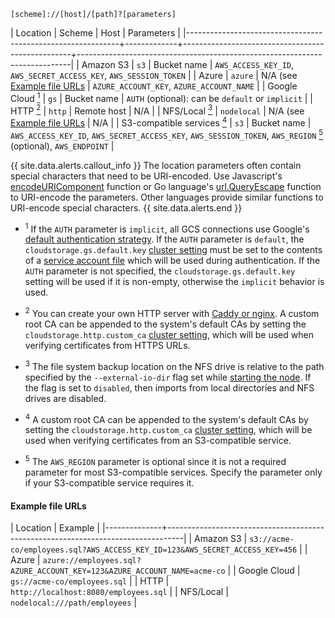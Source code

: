 ~~~
[scheme]://[host]/[path]?[parameters]
~~~

| Location                                                    | Scheme      | Host                                             | Parameters                                                                 |
|-------------------------------------------------------------+-------------+--------------------------------------------------+----------------------------------------------------------------------------|
| Amazon S3                                                   | `s3`        | Bucket name                                      | `AWS_ACCESS_KEY_ID`, `AWS_SECRET_ACCESS_KEY`, `AWS_SESSION_TOKEN`                               |
| Azure                                                       | `azure`     | N/A (see [Example file URLs](#example-file-urls) | `AZURE_ACCOUNT_KEY`, `AZURE_ACCOUNT_NAME`                                  |
| Google Cloud&nbsp;[<sup>1</sup>](#considerations)           | `gs`        | Bucket name                                      | `AUTH` (optional): can be `default` or `implicit`                          |
| HTTP&nbsp;[<sup>2</sup>](#considerations)                   | `http`      | Remote host                                      | N/A                                                                        |
| NFS/Local&nbsp;[<sup>3</sup>](#considerations)              | `nodelocal` | N/A (see [Example file URLs](#example-file-urls) | N/A                                                                        |
| S3-compatible services&nbsp;[<sup>4</sup>](#considerations) | `s3`        | Bucket name                                      | `AWS_ACCESS_KEY_ID`, `AWS_SECRET_ACCESS_KEY`, `AWS_SESSION_TOKEN`, `AWS_REGION`&nbsp;[<sup>5</sup>](#considerations) (optional), `AWS_ENDPOINT` |

{{ site.data.alerts.callout_info }}
The location parameters often contain special characters that need to be URI-encoded. Use Javascript's [encodeURIComponent](https://developer.mozilla.org/en-US/docs/Web/JavaScript/Reference/Global_Objects/encodeURIComponent) function or Go language's [url.QueryEscape](https://golang.org/pkg/net/url/#QueryEscape) function to URI-encode the parameters. Other languages provide similar functions to URI-encode special characters.
{{ site.data.alerts.end }}

<a name="considerations"></a>

- <sup>1</sup> If the `AUTH` parameter is `implicit`, all GCS connections use Google's [default authentication strategy](https://cloud.google.com/docs/authentication/production#providing_credentials_to_your_application). If the `AUTH` parameter is `default`, the `cloudstorage.gs.default.key` [cluster setting](cluster-settings.html) must be set to the contents of a [service account file](https://cloud.google.com/docs/authentication/production#obtaining_and_providing_service_account_credentials_manually) which will be used during authentication. If the `AUTH` parameter is not specified, the `cloudstorage.gs.default.key` setting will be used if it is non-empty, otherwise the `implicit` behavior is used.

- <sup>2</sup> You can create your own HTTP server with [Caddy or nginx](create-a-file-server.html). A custom root CA can be appended to the system's default CAs by setting the `cloudstorage.http.custom_ca` [cluster setting](cluster-settings.html), which will be used when verifying certificates from HTTPS URLs.

- <sup>3</sup> The file system backup location on the NFS drive is relative to the path specified by the `--external-io-dir` flag set while [starting the node](start-a-node.html). If the flag is set to `disabled`, then imports from local directories and NFS drives are disabled.

- <sup>4</sup> A custom root CA can be appended to the system's default CAs by setting the `cloudstorage.http.custom_ca` [cluster setting](cluster-settings.html), which will be used when verifying certificates from an S3-compatible service.

- <sup>5</sup> The `AWS_REGION` parameter is optional since it is not a required parameter for most S3-compatible services. Specify the parameter only if your S3-compatible service requires it.

#### Example file URLs

| Location     | Example                                                                          |
|--------------+----------------------------------------------------------------------------------|
| Amazon S3    | `s3://acme-co/employees.sql?AWS_ACCESS_KEY_ID=123&AWS_SECRET_ACCESS_KEY=456`     |
| Azure        | `azure://employees.sql?AZURE_ACCOUNT_KEY=123&AZURE_ACCOUNT_NAME=acme-co`         |
| Google Cloud | `gs://acme-co/employees.sql`                                                     |
| HTTP         | `http://localhost:8080/employees.sql`                                            |
| NFS/Local    | `nodelocal:///path/employees`                                                     |
